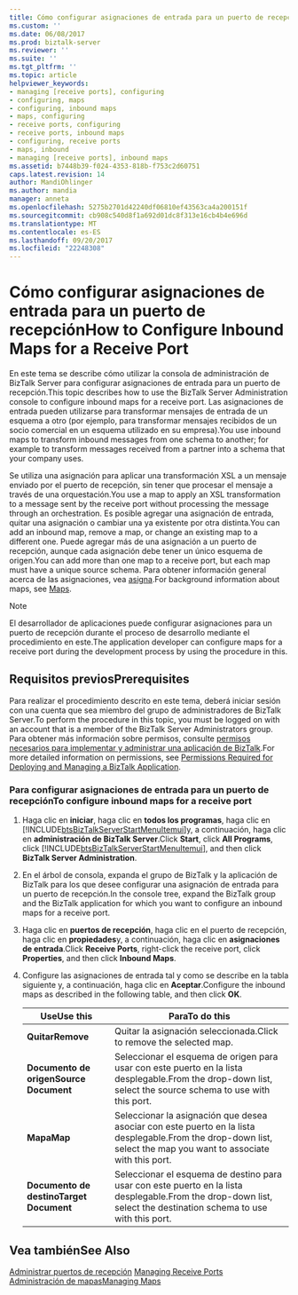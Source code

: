 ```yaml
---
title: Cómo configurar asignaciones de entrada para un puerto de recepción | Documentos de Microsoft
ms.custom: ''
ms.date: 06/08/2017
ms.prod: biztalk-server
ms.reviewer: ''
ms.suite: ''
ms.tgt_pltfrm: ''
ms.topic: article
helpviewer_keywords:
- managing [receive ports], configuring
- configuring, maps
- configuring, inbound maps
- maps, configuring
- receive ports, configuring
- receive ports, inbound maps
- configuring, receive ports
- maps, inbound
- managing [receive ports], inbound maps
ms.assetid: b7448b39-f024-4353-818b-f753c2d60751
caps.latest.revision: 14
author: MandiOhlinger
ms.author: mandia
manager: anneta
ms.openlocfilehash: 5275b2701d42240df06810ef43563ca4a200151f
ms.sourcegitcommit: cb908c540d8f1a692d01dc8f313e16cb4b4e696d
ms.translationtype: MT
ms.contentlocale: es-ES
ms.lasthandoff: 09/20/2017
ms.locfileid: "22248308"
---
```

# <a name="how-to-configure-inbound-maps-for-a-receive-port"></a><span data-ttu-id="8a73a-102">Cómo configurar asignaciones de entrada para un puerto de recepción</span><span class="sxs-lookup"><span data-stu-id="8a73a-102">How to Configure Inbound Maps for a Receive Port</span></span>
<span data-ttu-id="8a73a-103">En este tema se describe cómo utilizar la consola de administración de BizTalk Server para configurar asignaciones de entrada para un puerto de recepción.</span><span class="sxs-lookup"><span data-stu-id="8a73a-103">This topic describes how to use the BizTalk Server Administration console to configure inbound maps for a receive port.</span></span> <span data-ttu-id="8a73a-104">Las asignaciones de entrada pueden utilizarse para transformar mensajes de entrada de un esquema a otro (por ejemplo, para transformar mensajes recibidos de un socio comercial en un esquema utilizado en su empresa).</span><span class="sxs-lookup"><span data-stu-id="8a73a-104">You use inbound maps to transform inbound messages from one schema to another; for example to transform messages received from a partner into a schema that your company uses.</span></span>  
  
 <span data-ttu-id="8a73a-105">Se utiliza una asignación para aplicar una transformación XSL a un mensaje enviado por el puerto de recepción, sin tener que procesar el mensaje a través de una orquestación.</span><span class="sxs-lookup"><span data-stu-id="8a73a-105">You use a map to apply an XSL transformation to a message sent by the receive port without processing the message through an orchestration.</span></span> <span data-ttu-id="8a73a-106">Es posible agregar una asignación de entrada, quitar una asignación o cambiar una ya existente por otra distinta.</span><span class="sxs-lookup"><span data-stu-id="8a73a-106">You can add an inbound map, remove a map, or change an existing map to a different one.</span></span> <span data-ttu-id="8a73a-107">Puede agregar más de una asignación a un puerto de recepción, aunque cada asignación debe tener un único esquema de origen.</span><span class="sxs-lookup"><span data-stu-id="8a73a-107">You can add more than one map to a receive port, but each map must have a unique source schema.</span></span> <span data-ttu-id="8a73a-108">Para obtener información general acerca de las asignaciones, vea [asigna](../core/maps.md).</span><span class="sxs-lookup"><span data-stu-id="8a73a-108">For background information about maps, see [Maps](../core/maps.md).</span></span>  
  
> [!NOTE]
>  <span data-ttu-id="8a73a-109">El desarrollador de aplicaciones puede configurar asignaciones para un puerto de recepción durante el proceso de desarrollo mediante el procedimiento en este.</span><span class="sxs-lookup"><span data-stu-id="8a73a-109">The application developer can configure maps for a receive port during the development process by using the procedure in this.</span></span>  
  
## <a name="prerequisites"></a><span data-ttu-id="8a73a-110">Requisitos previos</span><span class="sxs-lookup"><span data-stu-id="8a73a-110">Prerequisites</span></span>  
 <span data-ttu-id="8a73a-111">Para realizar el procedimiento descrito en este tema, deberá iniciar sesión con una cuenta que sea miembro del grupo de administradores de BizTalk Server.</span><span class="sxs-lookup"><span data-stu-id="8a73a-111">To perform the procedure in this topic, you must be logged on with an account that is a member of the BizTalk Server Administrators group.</span></span> <span data-ttu-id="8a73a-112">Para obtener más información sobre permisos, consulte [permisos necesarios para implementar y administrar una aplicación de BizTalk](../core/permissions-required-for-deploying-and-managing-a-biztalk-application.md).</span><span class="sxs-lookup"><span data-stu-id="8a73a-112">For more detailed information on permissions, see [Permissions Required for Deploying and Managing a BizTalk Application](../core/permissions-required-for-deploying-and-managing-a-biztalk-application.md).</span></span>  
  
### <a name="to-configure-inbound-maps-for-a-receive-port"></a><span data-ttu-id="8a73a-113">Para configurar asignaciones de entrada para un puerto de recepción</span><span class="sxs-lookup"><span data-stu-id="8a73a-113">To configure inbound maps for a receive port</span></span>  
  
1.  <span data-ttu-id="8a73a-114">Haga clic en **iniciar**, haga clic en **todos los programas**, haga clic en [!INCLUDE[btsBizTalkServerStartMenuItemui](../includes/btsbiztalkserverstartmenuitemui-md.md)]y, a continuación, haga clic en **administración de BizTalk Server**.</span><span class="sxs-lookup"><span data-stu-id="8a73a-114">Click **Start**, click **All Programs**, click [!INCLUDE[btsBizTalkServerStartMenuItemui](../includes/btsbiztalkserverstartmenuitemui-md.md)], and then click **BizTalk Server Administration**.</span></span>  
  
2.  <span data-ttu-id="8a73a-115">En el árbol de consola, expanda el grupo de BizTalk y la aplicación de BizTalk para los que desee configurar una asignación de entrada para un puerto de recepción.</span><span class="sxs-lookup"><span data-stu-id="8a73a-115">In the console tree, expand the BizTalk group and the BizTalk application for which you want to configure an inbound maps for a receive port.</span></span>  
  
3.  <span data-ttu-id="8a73a-116">Haga clic en **puertos de recepción**, haga clic en el puerto de recepción, haga clic en **propiedades**y, a continuación, haga clic en **asignaciones de entrada**.</span><span class="sxs-lookup"><span data-stu-id="8a73a-116">Click **Receive Ports**, right-click the receive port, click **Properties**, and then click **Inbound Maps**.</span></span>  
  
4.  <span data-ttu-id="8a73a-117">Configure las asignaciones de entrada tal y como se describe en la tabla siguiente y, a continuación, haga clic en **Aceptar**.</span><span class="sxs-lookup"><span data-stu-id="8a73a-117">Configure the inbound maps as described in the following table, and then click **OK**.</span></span>  
  
    |<span data-ttu-id="8a73a-118">Use</span><span class="sxs-lookup"><span data-stu-id="8a73a-118">Use this</span></span>|<span data-ttu-id="8a73a-119">Para</span><span class="sxs-lookup"><span data-stu-id="8a73a-119">To do this</span></span>|  
    |--------------|----------------|  
    |<span data-ttu-id="8a73a-120">**Quitar**</span><span class="sxs-lookup"><span data-stu-id="8a73a-120">**Remove**</span></span>|<span data-ttu-id="8a73a-121">Quitar la asignación seleccionada.</span><span class="sxs-lookup"><span data-stu-id="8a73a-121">Click to remove the selected map.</span></span>|  
    |<span data-ttu-id="8a73a-122">**Documento de origen**</span><span class="sxs-lookup"><span data-stu-id="8a73a-122">**Source Document**</span></span>|<span data-ttu-id="8a73a-123">Seleccionar el esquema de origen para usar con este puerto en la lista desplegable.</span><span class="sxs-lookup"><span data-stu-id="8a73a-123">From the drop-down list, select the source schema to use with this port.</span></span>|  
    |<span data-ttu-id="8a73a-124">**Mapa**</span><span class="sxs-lookup"><span data-stu-id="8a73a-124">**Map**</span></span>|<span data-ttu-id="8a73a-125">Seleccionar la asignación que desea asociar con este puerto en la lista desplegable.</span><span class="sxs-lookup"><span data-stu-id="8a73a-125">From the drop-down list, select the map you want to associate with this port.</span></span>|  
    |<span data-ttu-id="8a73a-126">**Documento de destino**</span><span class="sxs-lookup"><span data-stu-id="8a73a-126">**Target Document**</span></span>|<span data-ttu-id="8a73a-127">Seleccionar el esquema de destino para usar con este puerto en la lista desplegable.</span><span class="sxs-lookup"><span data-stu-id="8a73a-127">From the drop-down list, select the destination schema to use with this port.</span></span>|  
  
## <a name="see-also"></a><span data-ttu-id="8a73a-128">Vea también</span><span class="sxs-lookup"><span data-stu-id="8a73a-128">See Also</span></span>  
 <span data-ttu-id="8a73a-129">[Administrar puertos de recepción](../core/managing-receive-ports.md) </span><span class="sxs-lookup"><span data-stu-id="8a73a-129">[Managing Receive Ports](../core/managing-receive-ports.md) </span></span>  
 [<span data-ttu-id="8a73a-130">Administración de mapas</span><span class="sxs-lookup"><span data-stu-id="8a73a-130">Managing Maps</span></span>](../core/managing-maps.md)